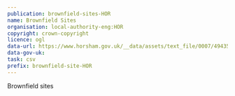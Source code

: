 ```yaml
---
publication: brownfield-sites-HOR
name: Brownfield Sites
organisation: local-authority-eng:HOR
copyright: crown-copyright
licence: ogl
data-url: https://www.horsham.gov.uk/__data/assets/text_file/0007/49435/horsham_brownfieldregister_2017-12-31_rev1.txt
data-gov-uk: 
task: csv
prefix: brownfield-site-HOR
---
```


Brownfield sites

